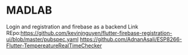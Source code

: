 # MADLAB
Login and registration and firebase as a backend
Link REpo:https://github.com/kevinjnguyen/flutter-firebase-registration-ui/blob/master/pubspec.yaml
https://github.com/AdnanAsali/ESP8266-Flutter-TempereatureRealTimeChecker
